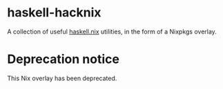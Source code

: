 # haskell-hacknix

A collection of useful
[haskell.nix](https://github.com/input-output-hk/haskell.nix)
utilities, in the form of a Nixpkgs overlay.

# Deprecation notice

This Nix overlay has been deprecated.
